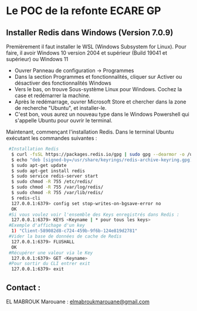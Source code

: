 # Le POC de la refonte ECARE GP

## Installer Redis dans Windows (Version 7.0.9)

Premièrement il faut installer le WSL (Windows Subsystem for Linux). Pour faire, il avoir Windows 10 version 2004 et supérieur (Build 19041 et supérieur) ou Windows 11
- Ouvrer Panneau de configuration -> Programmes
- Dans la section Programmes et fonctionnalités, cliquer sur Activer ou désactiver des fonctionnalités Windows
- Vers le bas, on trouve Sous-système Linux pour Windows. Cochez la case et redémarrer la machine.
- Après le redémarrage, ouvrer Microsoft Store et chercher dans la zone de recherche "Ubuntu", et installer-le.
- C'est bon, vous aurez un nouveau type dans le Windows Powershell qui s'appelle Ubuntu pour ouvrir le terminal.

Maintenant, commençant l'installation Redis. Dans le terminal Ubuntu exécutant les commandes suivantes :

```bash
 #Installation Redis
  $ curl -fsSL https://packages.redis.io/gpg | sudo gpg --dearmor -o /usr/share/keyrings/redis-archive-keyring.gpg
  $ echo "deb [signed-by=/usr/share/keyrings/redis-archive-keyring.gpg] https://packages.redis.io/deb $(lsb_release -cs) main" | sudo tee /etc/apt/sources.list.d/redis.list
  $ sudo apt-get update
  $ sudo apt-get install redis
  $ sudo service redis-server start
  $ sudo chmod -R 755 /etc/redis/
  $ sudo chmod -R 755 /var/log/redis/
  $ sudo chmod -R 755 /var/lib/redis/
  $ redis-cli
  127.0.0.1:6379> config set stop-writes-on-bgsave-error no
  OK
 #Si vous voulez voir l'ensemble des Keys enregistrés dans Redis :
  127.0.0.1:6379> KEYS <Keyname | * pour tous les keys>
 #Exemple d'affichage d'un key
  1) "Client-589082d8-c724-459b-9f6b-124e819d2781" 
 #Vider la base de données de cache de Redis
  127.0.0.1:6379> FLUSHALL
  OK
 #Récupérer une valeur via le Key
  127.0.0.1:6379> GET <Keyname>
 #Pour sortir du CLI entrer exit
  127.0.0.1:6379> exit
```

## Contact :

EL MABROUK Marouane : [elmabroukmarouane@gmail.com](elmabroukmarouane@gmail.com)
